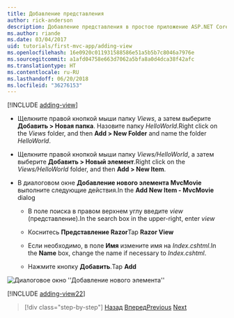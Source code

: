 ```yaml
---
title: Добавление представления
author: rick-anderson
description: Добавление представления в простое приложение ASP.NET Core MVC
ms.author: riande
ms.date: 03/04/2017
uid: tutorials/first-mvc-app/adding-view
ms.openlocfilehash: 16e0920c011931588586e51a5b5b7c8046a7976e
ms.sourcegitcommit: a1afd04758e663d7062a5bfa8a0d4dca38f42afc
ms.translationtype: HT
ms.contentlocale: ru-RU
ms.lasthandoff: 06/20/2018
ms.locfileid: "36276153"
---
```

[!INCLUDE [adding-view](../../includes/mvc-intro/adding_view1.md)]

* <span data-ttu-id="e7c86-103">Щелкните правой кнопкой мыши папку *Views*, а затем выберите **Добавить > Новая папка**. Назовите папку *HelloWorld*.</span><span class="sxs-lookup"><span data-stu-id="e7c86-103">Right click on the *Views* folder, and then **Add > New Folder** and name the folder *HelloWorld*.</span></span>

* <span data-ttu-id="e7c86-104">Щелкните правой кнопкой мыши папку *Views/HelloWorld*, а затем выберите **Добавить > Новый элемент**.</span><span class="sxs-lookup"><span data-stu-id="e7c86-104">Right click on the *Views/HelloWorld* folder, and then **Add > New Item**.</span></span>

* <span data-ttu-id="e7c86-105">В диалоговом окне **Добавление нового элемента MvcMovie** выполните следующие действия.</span><span class="sxs-lookup"><span data-stu-id="e7c86-105">In the **Add New Item - MvcMovie** dialog</span></span>

  * <span data-ttu-id="e7c86-106">В поле поиска в правом верхнем углу введите *view* (представление).</span><span class="sxs-lookup"><span data-stu-id="e7c86-106">In the search box in the upper-right, enter *view*</span></span>

  * <span data-ttu-id="e7c86-107">Коснитесь **Представление Razor**</span><span class="sxs-lookup"><span data-stu-id="e7c86-107">Tap **Razor View**</span></span>

  * <span data-ttu-id="e7c86-108">Если необходимо, в поле **Имя** измените имя на *Index.cshtml*.</span><span class="sxs-lookup"><span data-stu-id="e7c86-108">In the **Name** box, change the name if necessary to *Index.cshtml*.</span></span>

  * <span data-ttu-id="e7c86-109">Нажмите кнопку **Добавить**.</span><span class="sxs-lookup"><span data-stu-id="e7c86-109">Tap **Add**</span></span>

![Диалоговое окно ''Добавление нового элемента''](adding-view/_static/add_view.png)

[!INCLUDE [adding-view22](../../includes/mvc-intro/adding_view2.md)]

> [!div class="step-by-step"]
> <span data-ttu-id="e7c86-111">[Назад](adding-controller.md)
> [Вперед](adding-model.md)</span><span class="sxs-lookup"><span data-stu-id="e7c86-111">[Previous](adding-controller.md)
[Next](adding-model.md)</span></span>
